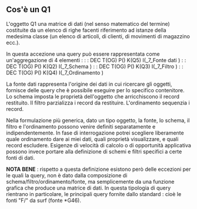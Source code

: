 ## Cos'è un Q1

L'oggetto Q1 una matrice di dati (nel senso matematico del termine) costituite da un elenco di righe facenti riferimento ad istanze della medesima classe (un elenco di articoli, di clienti, di movimenti di magazzino ecc.).

In questa accezione una query può essere rappresentata come un'aggregazione di 4 elementi : 
 :  : DEC T(OG) P() K(Q5)      I(_7_Fonte dati              )
 :  : DEC T(OG) P() K(Q2)      I(_7_Schema                  )
 :  : DEC T(OG) P() K(Q3)      I(_7_Filtro                  )
 :  : DEC T(OG) P() K(Q4)      I(_7_Ordinamento             )

La fonte dati rappresenta l'origine dei dati in cui ricercare gli oggetti, fornisce delle query che è possibile eseguire per lo specifico contenitore.
Lo schema imposta le proprietà dell'oggetto che arricchiscono il record restituito. Il filtro parzializza i record da restituire. L'ordinamento sequenzia i record.

Nella formulazione più generica, dato un tipo oggetto, la fonte, lo schema, il filtro e l'ordinamento possono venire definiti separatamente e indipendentemente. In fase di interrogazione  potrei scegliere liberamente quale ordinamento dare ai miei dati,  quali proprietà visualizzare, e quali record escludere.
Esigenze di velocità di calcolo o di opportunità applicativa possono invece portare  alla definizione di schemi e filtri specifici a certe fonti di dati.

**NOTA BENE** :  rispetto a questa definizione esistono però delle eccezioni per le quali la query, non è dato dalla composizione di schema/filtro/ordinamento/fonte, ma semplicemente da una funzione grafica che produce una matrice di dati.
In questa tipologia di query rientrano in particolare, le principali query fornite dallo standard :  cioè le fonti "F/" da surf (fonte *G46).

